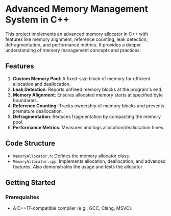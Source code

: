 # Advanced Memory Management System in C++

This project implements an advanced memory allocator in C++ with features like memory alignment, reference counting, leak detection, defragmentation, and performance metrics. It provides a deeper understanding of memory management concepts and practices.

## Features
1. **Custom Memory Pool**: A fixed-size block of memory for efficient allocation and deallocation.
2. **Leak Detection**: Reports unfreed memory blocks at the program's end.
3. **Memory Alignment**: Ensures allocated memory starts at specified byte boundaries.
4. **Reference Counting**: Tracks ownership of memory blocks and prevents premature deallocation.
5. **Defragmentation**: Reduces fragmentation by compacting the memory pool.
6. **Performance Metrics**: Measures and logs allocation/deallocation times.

## Code Structure
- `MemoryAllocator.h`: Defines the memory allocator class.
- `MemoryAllocator.cpp`: Implements allocation, deallocation, and advanced features. Also demonstrates the usage and tests the allocator

## Getting Started

### Prerequisites
- A C++17-compatible compiler (e.g., GCC, Clang, MSVC).
